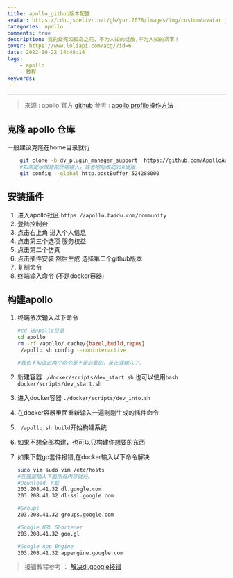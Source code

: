 ```yaml
---
title: apollo_github版本配置
avatar: https://cdn.jsdelivr.net/gh/yuri2078/images/img/custom/avatar.jpg
categories: apollo
comments: true
description: 我的爱宛如孤岛之花，不为人知的绽放,不为人知的凋零！
cover: https://www.loliapi.com/acg/?id=6
date: 2022-10-22 14:48:14
tags: 
    - apollo
    - 教程
keywords:
---
```


****
> 来源 : apollo 官方 [github](https://github.com/ApolloAuto/apollo)
> 参考 : [apollo profile操作方法](https://zhuanlan.zhihu.com/p/543374607)

## 克隆 apollo 仓库

一般建议克隆在home目录就行

```bash
    git clone -b dv_plugin_manager_support  https://github.com/ApolloAuto/apollo.git
    #如果提示报错就终端输入，或者地址改成ssh链接
    git config --global http.postBuffer 524288000

```

## 安装插件

1. 进入apollo社区 `https://apollo.baidu.com/community`
2. 登陆控制台
3. 点击右上角 进入个人信息
4. 点击第三个选项 服务权益
5. 点击第二个仿真
6. 点击插件安装 然后生成 选择第二个github版本
7. 复制命令
8. 终端输入命令 (不是docker容器)

## 构建apollo

1. 终端依次输入以下命令

    ```bash
    #cd 进apollo目录
    cd apollo 
    rm -rf /apollo/.cache/{bazel,build,repos}
    ./apollo.sh config --noninteractive

    #我也不知道这两个命令是不是必要的，反正我输入了。
    ```

2. 新建容器 `./docker/scripts/dev_start.sh` 也可以使用`bash docker/scripts/dev_start.sh`
3. 进入docker容器 `./docker/scripts/dev_into.sh`
4. 在docker容器里面重新输入一遍刚刚生成的插件命令
5. `./apollo.sh build`开始构建系统
6. 如果不想全部构建，也可以只构建你想要的东西
7. 如果下载go套件报错,在docker输入以下命令解决

    ```bash
    sudo vim sudo vim /etc/hosts
    #在底部插入下面所有内容就行。
    #Download 下载
    203.208.41.32 dl.google.com
    203.208.41.32 dl-ssl.google.com
    
    #Groups
    203.208.41.32 groups.google.com
    
    #Google URL Shortener
    203.208.41.32 goo.gl
    
    #Google App Engine
    203.208.41.32 appengine.google.com

    ```

> 报错教程参考 ： [解决dl.google报错](https://blog.csdn.net/wangjl2416/article/details/126112157?spm=1001.2101.3001.6661.1&utm_medium=distribute.pc_relevant_t0.none-task-blog-2%7Edefault%7ECTRLIST%7ERate-1-126112157-blog-121098255.t5_landing_title_tags&depth_1-utm_source=distribute.pc_relevant_t0.none-task-blog-2%7Edefault%7ECTRLIST%7ERate-1-126112157-blog-121098255.t5_landing_title_tags&utm_relevant_index=1)
